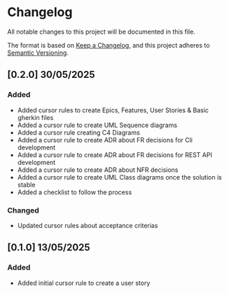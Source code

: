 # Changelog

All notable changes to this project will be documented in this file.

The format is based on [Keep a Changelog](https://keepachangelog.com/en/1.1.0/),
and this project adheres to [Semantic Versioning](https://semver.org/spec/v2.0.0.html).

## [0.2.0] 30/05/2025

### Added

- Added cursor rules to create Epics, Features, User Stories & Basic gherkin files
- Added a cursor rule to create UML Sequence diagrams
- Added a cursor rule creating C4 Diagrams
- Added a cursor rule to create ADR about FR decisions for Cli development
- Added a cursor rule to create ADR about FR decisions for REST API development
- Added a cursor rule to create ADR about NFR decisions
- Added a cursor rule to create UML Class diagrams once the solution is stable
- Added a checklist to follow the process

### Changed

- Updated cursor rules about acceptance criterias

## [0.1.0] 13/05/2025

### Added

- Added initial cursor rule to create a user story